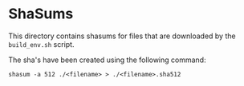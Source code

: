 ShaSums
=======

This directory contains shasums for files that are downloaded by the `build_env.sh` script.

The sha's have been created using the following command:


```
shasum -a 512 ./<filename> > ./<filename>.sha512
```
